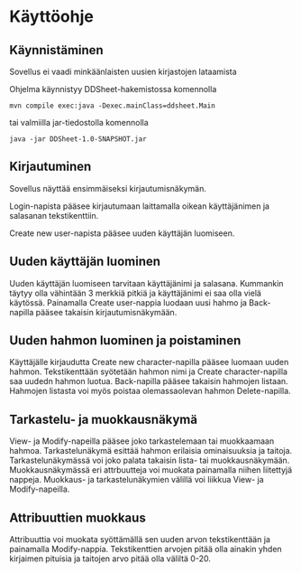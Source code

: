 # Käyttöohje

## Käynnistäminen

Sovellus ei vaadi minkäänlaisten uusien kirjastojen lataamista

Ohjelma käynnistyy DDSheet-hakemistossa komennolla

```
mvn compile exec:java -Dexec.mainClass=ddsheet.Main
```

tai valmiilla jar-tiedostolla komennolla
```
java -jar DDSheet-1.0-SNAPSHOT.jar 
```

## Kirjautuminen

Sovellus näyttää ensimmäiseksi kirjautumisnäkymän.

Login-napista pääsee kirjautumaan laittamalla oikean käyttäjänimen ja salasanan tekstikenttiin.

Create new user-napista pääsee uuden käyttäjän luomiseen.

## Uuden käyttäjän luominen

Uuden käyttäjän luomiseen tarvitaan käyttäjänimi ja salasana. 
Kummankin täytyy olla vähintään 3 merkkiä pitkiä ja käyttäjänimi ei saa olla vielä käytössä.
Painamalla Create user-nappia luodaan uusi hahmo ja Back-napilla pääsee takaisin kirjautumisnäkymään.

## Uuden hahmon luominen ja poistaminen

Käyttäjälle kirjaudutta Create new character-napilla pääsee luomaan uuden hahmon.
Tekstikenttään syötetään hahmon nimi ja Create character-napilla saa uudedn hahmon luotua.
Back-napilla pääsee takaisin hahmojen listaan.
Hahmojen listasta voi myös poistaa olemassaolevan hahmon Delete-napilla.

## Tarkastelu- ja muokkausnäkymä

View- ja Modify-napeilla pääsee joko tarkastelemaan tai muokkaamaan hahmoa.
Tarkastelunäkymä esittää hahmon erilaisia ominaisuuksia ja taitoja.
Tarkastelunäkymässä voi joko palata takaisin lista- tai muokkausnäkymään.
Muokkausnäkymässä eri attrbuutteja voi muokata painamalla niihen liitettyjä nappeja.
Muokkaus- ja tarkastelunäkymien välillä voi liikkua View- ja Modify-napeilla.

## Attribuuttien muokkaus

Attribuuttia voi muokata syöttämällä sen uuden arvon tekstikenttään ja painamalla Modify-nappia.
Tekstikenttien arvojen pitää olla ainakin yhden kirjaimen pituisia ja taitojen arvo pitää olla väliltä 0-20.
